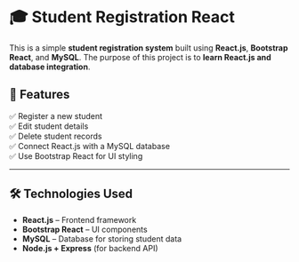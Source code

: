 # 🎓 Student Registration React

This is a simple **student registration system** built using **React.js**, **Bootstrap React**, and **MySQL**. The purpose of this project is to **learn React.js and database integration**.

## 🚀 Features  
✅ Register a new student  
✅ Edit student details  
✅ Delete student records  
✅ Connect React.js with a MySQL database  
✅ Use Bootstrap React for UI styling  

---

## 🛠️ Technologies Used  
- **React.js** – Frontend framework  
- **Bootstrap React** – UI components  
- **MySQL** – Database for storing student data  
- **Node.js + Express** (for backend API)  

